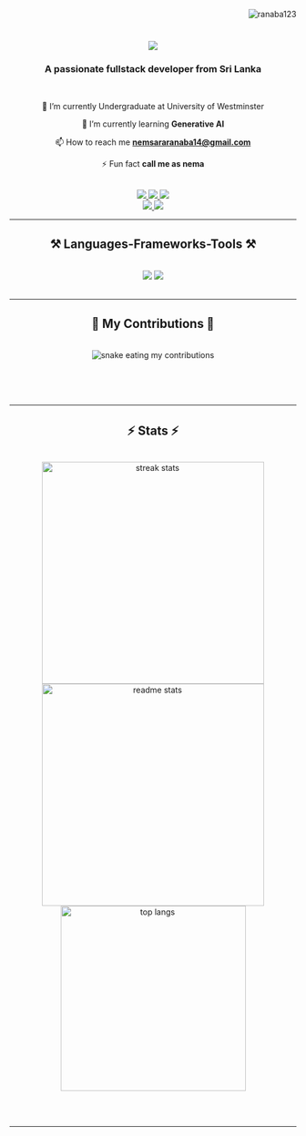 <p align="right"> <img src="https://komarev.com/ghpvc/?username=ranaba123&label=Profile%20views&color=0e75b6&style=flat" alt="ranaba123" /> </p>


<h1 align="center">
    <img src="https://readme-typing-svg.herokuapp.com/?font=Righteous&size=40&center=true&vCenter=true&width=500&height=70&duration=4000&lines=Hi+There!+👋;+I'm+Nemsara+Ranaba!;" />
</h1>
<h3 align="center">A passionate fullstack developer from Sri Lanka</h3>
<br/>
<div align="center">
  
  🔭 I’m currently Undergraduate at University of Westminster
  
  🌱 I’m currently learning **Generative AI**
  
  📫 How to reach me **nemsararanaba14@gmail.com**
  
  ⚡ Fun fact **call me as nema**
  
</div>

<br/>
<div align="center"> 
  <a href="mailto:nemsararanaba14@gmail.com">
    <img src="https://img.shields.io/badge/Gmail-333333?style=for-the-badge&logo=gmail&logoColor=red" />
  </a>
  <a href="https://www.linkedin.com/in/nemsara-ranaba-27b2701aa/" target="_blank">
    <img src="https://img.shields.io/badge/LinkedIn-0077B5?style=for-the-badge&logo=linkedin&logoColor=white" target="_blank" />
  </a>
  <a href="https://www.kaggle.com/nemsararanaba" target="_blank">
     <img src="https://img.shields.io/badge/Kaggle-20BEFF?style=for-the-badge&logo=Kaggle&logoColor=white" target="_blank" /> 
  </a>

  <br>
  <a href="https://www.hackerrank.com/profile/nemsara_20221241" target="_blank">
     <img src="https://img.shields.io/badge/-Hackerrank-2EC866?style=for-the-badge&logo=HackerRank&logoColor=white" target="_blank" /> 
  </a>
  <a href="https://twitter.com/NemsaraR" target="_blank">
     <img src="https://img.shields.io/badge/X-000000?style=for-the-badge&logo=x&logoColor=white" target="_blank" /> 
  </a>
</div>

<hr/>
 
<h2 align="center">⚒️ Languages-Frameworks-Tools ⚒️</h2>
<br/>
<div align="center">
    <img src="https://skillicons.dev/icons?i=react,html,css,vscode,github,figma,tailwind,git,tensorflow,vscode,wordpress,pycharm,opencv,notion,linkedin" />
    <img src="https://skillicons.dev/icons?i=nodejs,python,javascript,express,firebase,mongodb,java,mysql,gmail,azure,anaconda,vercel" /><br>
</div>

<br/>
<hr/>

<div align="center">
  <h2>🐍 My Contributions 🐍</h2>
  <br>
  <img alt="snake eating my contributions" src="https://raw.githubusercontent.com/Ranaba123/Ranaba123/output/github-contribution-grid-snake.svg" />
  
  <br/><br/><br/>
</div>

<hr/>

<h2 align="center">⚡ Stats ⚡</h2>
<br>
<div align=center>
  <img width=390 src="https://github-readme-streak-stats-ranaba123.vercel.app/?user=ranaba123&count_private=true&theme=react&border_radius=10" alt="streak stats"/>
  <img width=390 src="https://github-readme-stats-ranaba123.vercel.app/api?username=ranaba123&count_private=true&show_icons=true&theme=react&rank_icon=github&border_radius=10" alt="readme stats" />
  <br/>
  <img width=325 align="center" src="https://github-readme-stats-ranaba123.vercel.app/api/top-langs/?username=ranaba123&hide=HTML&langs_count=8&layout=compact&theme=react&border_radius=10&size_weight=0.5&count_weight=0.5&exclude_repo=github-readme-stats" alt="top langs" />
</div>

<br/><br/>

<hr/>


<br/>
